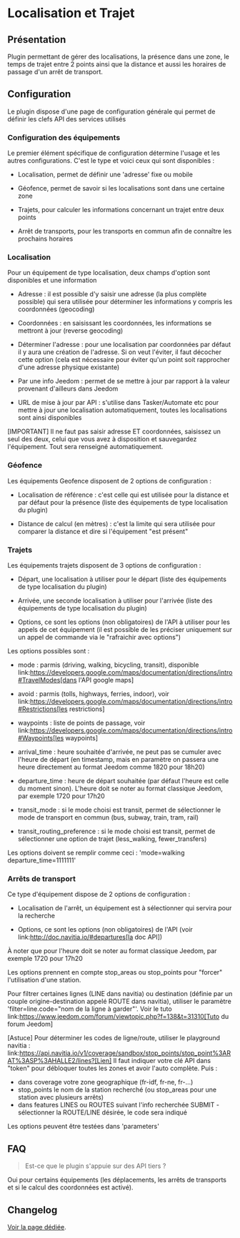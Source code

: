 # Localisation et Trajet

## Présentation

Plugin permettant de gérer des localisations, la présence dans une zone, le temps de trajet entre 2 points ainsi que la distance et aussi les horaires de passage d'un arrêt de transport.

## Configuration

Le plugin dispose d'une page de configuration générale qui permet de définir les clefs API des services utilisés

### Configuration des équipements

Le premier élément spécifique de configuration détermine l'usage et les autres configurations. C'est le type et voici ceux qui sont disponibles :

  - Localisation, permet de définir une 'adresse' fixe ou mobile

  - Géofence, permet de savoir si les localisations sont dans une certaine zone

  - Trajets, pour calculer les informations concernant un trajet entre deux points

  - Arrêt de transports, pour les transports en commun afin de connaître les prochains horaires

### Localisation

Pour un équipement de type localisation, deux champs d'option sont disponibles et une information

  - Adresse : il est possible d'y saisir une adresse (la plus complète possible) qui sera utilisée pour déterminer les informations y compris les coordonnées (geocoding)

  - Coordonnées : en saisissant les coordonnées, les informations se mettront à jour (reverse geocoding)

  - Déterminer l'adresse : pour une localisation par coordonnées par défaut il y aura une création de l'adresse. Si on veut l'éviter, il faut décocher cette option (cela est nécessaire pour éviter qu'un point soit rapprocher d'une adresse physique existante)

  - Par une info Jeedom : permet de se mettre à jour par rapport à la valeur provenant d'ailleurs dans Jeedom

  - URL de mise à jour par API : s'utilise dans Tasker/Automate etc pour mettre à jour une localisation automatiquement, toutes les localisations sont ainsi disponibles

[IMPORTANT]
Il ne faut pas saisir adresse ET coordonnées, saisissez un seul des deux, celui que vous avez à disposition et sauvegardez l'équipement. Tout sera renseigné automatiquement.

### Géofence

Les équipements Geofence disposent de 2 options de configuration :

  - Localisation de référence : c'est celle qui est utilisée pour la distance et par défaut pour la présence (liste des équipements de type localisation du plugin)

  - Distance de calcul (en mètres) : c'est la limite qui sera utilisée pour comparer la distance et dire si l'équipement "est présent"

### Trajets

Les équipements trajets disposent de 3 options de configuration :

  - Départ, une localisation à utiliser pour le départ (liste des équipements de type localisation du plugin)

  - Arrivée, une seconde localisation à utiliser pour l'arrivée (liste des équipements de type localisation du plugin)

  - Options, ce sont les options (non obligatoires) de l'API à utiliser pour les appels de cet équipement (il est possible de les préciser uniquement sur un appel de commande via le "rafraichir avec options")

Les options possibles sont :

  - mode : parmis (driving, walking, bicycling, transit), disponible link:https://developers.google.com/maps/documentation/directions/intro#TravelModes[dans l'API google maps]

  - avoid : parmis (tolls, highways, ferries, indoor), voir link:https://developers.google.com/maps/documentation/directions/intro#Restrictions[les restrictions]

  - waypoints : liste de points de passage, voir link:https://developers.google.com/maps/documentation/directions/intro#Waypoints[les waypoints]

  - arrival_time : heure souhaitée d'arrivée, ne peut pas se cumuler avec l'heure de départ (en timestamp, mais en paramètre on passera une heure directement au format Jeedom comme 1820 pour 18h20)

  - departure_time : heure de départ souhaitée (par défaut l'heure est celle du moment sinon). L'heure doit se noter au format classique Jeedom, par exemple 1720 pour 17h20

  - transit_mode : si le mode choisi est transit, permet de sélectionner le mode de transport en commun (bus, subway, train, tram, rail)

  - transit_routing_preference : si le mode choisi est transit, permet de sélectionner une option de trajet (less_walking, fewer_transfers)

Les options doivent se remplir comme ceci : 'mode=walking departure_time=1111111'

### Arrêts de transport

Ce type d'équipement dispose de 2 options de configuration :

  - Localisation de l'arrêt, un équipement est à sélectionner qui servira pour la recherche

  - Options, ce sont les options (non obligatoires) de l'API (voir link:http://doc.navitia.io/#departures[la doc API])

À noter que pour l'heure doit se noter au format classique Jeedom, par exemple 1720 pour 17h20

Les options prennent en compte stop_areas ou stop_points pour "forcer" l'utilisation d'une station.

Pour filtrer certaines lignes (LINE dans navitia) ou destination (définie par un couple origine-destination appelé ROUTE dans navitia), utiliser le paramètre 'filter=line.code="nom de la ligne à garder"'. Voir le tuto link:https://www.jeedom.com/forum/viewtopic.php?f=138&t=31310[Tuto du forum Jeedom]

[Astuce]
Pour déterminer les codes de ligne/route, utiliser le playground navitia :
link:https://api.navitia.io/v1/coverage/sandbox/stop_points/stop_point%3ARAT%3ASP%3AHALLE2/lines?[Lien]
Il faut indiquer votre clé API dans "token" pour débloquer toutes les zones et avoir l'auto complète.
Puis :
  - dans coverage votre zone geographique (fr-idf, fr-ne, fr-...)
  - stop_points le nom de la station recherché (ou stop_areas pour une station avec plusieurs arrêts)
  - dans features LINES ou ROUTES suivant l'info recherchée
SUBMIT
  -sélectionner la ROUTE/LINE désirée, le code sera indiqué

Les options peuvent être testées dans 'parameters'

## FAQ

> Est-ce que le plugin s'appuie sur des API tiers ?

Oui pour certains équipements (les déplacements, les arrêts de transports et si le calcul des coordonnées est activé).

## Changelog

[Voir la page dédiée](changelog.md).
